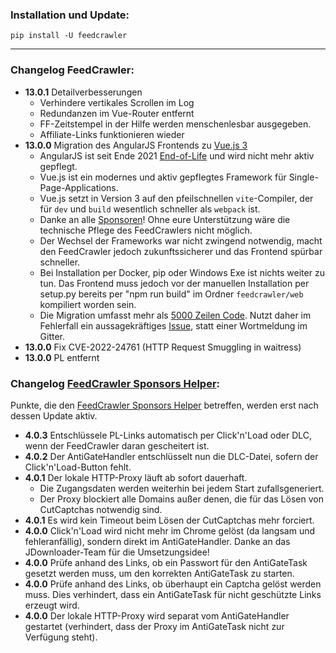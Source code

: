 ### Installation und Update:

`pip install -U feedcrawler`

---

### Changelog FeedCrawler:

- **13.0.1** Detailverbesserungen
    - Verhindere vertikales Scrollen im Log
    - Redundanzen im Vue-Router entfernt
    - FF-Zeitstempel in der Hilfe werden menschenlesbar ausgegeben.
    - Affiliate-Links funktionieren wieder
- **13.0.0** Migration des AngularJS Frontends zu [Vue.js 3](https://vuejs.org/)
    - AngularJS ist seit Ende 2021 [End-of-Life](https://docs.angularjs.org/misc/version-support-status) und wird nicht
      mehr aktiv gepflegt.
    - Vue.js ist ein modernes und aktiv gepflegtes Framework für Single-Page-Applications.
    - Vue.js setzt in Version 3 auf den pfeilschnellen `vite`-Compiler, der für `dev` und `build` wesentlich schneller
      als `webpack` ist.
    - Danke an alle [Sponsoren](https://github.com/sponsors/rix1337/)! Ohne eure Unterstützung wäre die technische
      Pflege des FeedCrawlers nicht möglich.
    - Der Wechsel der Frameworks war nicht zwingend notwendig, macht den FeedCrawler jedoch zukunftssicherer und das
      Frontend spürbar schneller.
    - Bei Installation per Docker, pip oder Windows Exe ist nichts weiter zu tun. Das Frontend muss jedoch vor der
      manuellen Installation per setup.py bereits per "npm run build" im Ordner `feedcrawler/web` kompiliert worden
      sein.
    - Die Migration umfasst mehr als [5000 Zeilen Code](https://github.com/rix1337/FeedCrawler/pull/594/files). Nutzt
      daher im Fehlerfall ein aussagekräftiges [Issue](https://github.com/rix1337/FeedCrawler/issues/new), statt einer
      Wortmeldung im Gitter.
- **13.0.0** Fix CVE-2022-24761 (HTTP Request Smuggling in waitress)
- **13.0.0** PL entfernt

### Changelog [FeedCrawler Sponsors Helper](https://github.com/rix1337/FeedCrawler/wiki/5.-FeedCrawler-Sponsors-Helper):

Punkte, die den [FeedCrawler Sponsors Helper](https://github.com/rix1337/RSScrawler/wiki/5.-FeedCrawler-Sponsors-Helper)
betreffen, werden erst nach dessen Update aktiv.

- **4.0.3** Entschlüssele PL-Links automatisch per Click'n'Load oder DLC, wenn der FeedCrawler daran gescheitert ist.
- **4.0.2** Der AntiGateHandler entschlüsselt nun die DLC-Datei, sofern der Click'n'Load-Button fehlt.
- **4.0.1** Der lokale HTTP-Proxy läuft ab sofort dauerhaft.
    - Die Zugangsdaten werden weiterhin bei jedem Start zufallsgeneriert.
    - Der Proxy blockiert alle Domains außer denen, die für das Lösen von CutCaptchas notwendig sind.
- **4.0.1** Es wird kein Timeout beim Lösen der CutCaptchas mehr forciert.
- **4.0.0** Click'n'Load wird nicht mehr im Chrome gelöst (da langsam und fehleranfällig), sondern direkt im
  AntiGateHandler. Danke an das JDownloader-Team für die Umsetzungsidee!
- **4.0.0** Prüfe anhand des Links, ob ein Passwort für den AntiGateTask gesetzt werden muss, um den korrekten
  AntiGateTask zu starten.
- **4.0.0** Prüfe anhand des Links, ob überhaupt ein Captcha gelöst werden muss. Dies verhindert, dass ein AntiGateTask
  für nicht geschützte Links erzeugt wird.
- **4.0.0** Der lokale HTTP-Proxy wird separat vom AntiGateHandler gestartet (verhindert, dass der Proxy im AntiGateTask
  nicht zur Verfügung steht). 
